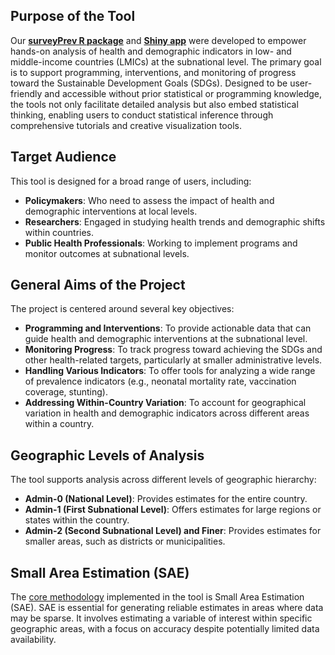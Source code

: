 ## Purpose of the Tool
Our <a href="https://github.com/richardli/surveyPrev" target="_blank">**surveyPrev R package**</a> and <a href="https://rsc.stat.washington.edu/surveyPrevRShiny" target="_blank">**Shiny app**</a> were developed to empower hands-on analysis of health and demographic indicators in low- and middle-income countries (LMICs) at the subnational level. The primary goal is to support programming, interventions, and monitoring of progress toward the Sustainable Development Goals (SDGs). Designed to be user-friendly and accessible without prior statistical or programming knowledge, the tools not only facilitate detailed analysis but also embed statistical thinking, enabling users to conduct statistical inference through comprehensive tutorials and creative visualization tools.

## Target Audience
This tool is designed for a broad range of users, including:

- **Policymakers**: Who need to assess the impact of health and demographic interventions at local levels.
- **Researchers**: Engaged in studying health trends and demographic shifts within countries.
- **Public Health Professionals**: Working to implement programs and monitor outcomes at subnational levels.

## General Aims of the Project
The project is centered around several key objectives:

- **Programming and Interventions**: To provide actionable data that can guide health and demographic interventions at the subnational level.
- **Monitoring Progress**: To track progress toward achieving the SDGs and other health-related targets, particularly at smaller administrative levels.
- **Handling Various Indicators**: To offer tools for analyzing a wide range of prevalence indicators (e.g., neonatal mortality rate, vaccination coverage, stunting).
- **Addressing Within-Country Variation**: To account for geographical variation in health and demographic indicators across different areas within a country.

## Geographic Levels of Analysis
The tool supports analysis across different levels of geographic hierarchy:

- **Admin-0 (National Level)**: Provides estimates for the entire country.
- **Admin-1 (First Subnational Level)**: Offers estimates for large regions or states within the country.
- **Admin-2 (Second Subnational Level) and Finer**: Provides estimates for smaller areas, such as districts or municipalities.

## Small Area Estimation (SAE)
The [core methodology](../method/approach_overview.md) implemented in the tool is Small Area Estimation (SAE). SAE is essential for generating reliable estimates in areas where data may be sparse. It involves estimating a variable of interest within specific geographic areas, with a focus on accuracy despite potentially limited data availability.


